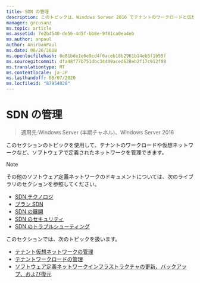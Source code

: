 ```yaml
---
title: SDN の管理
description: このトピックは、Windows Server 2016 でテナントのワークロードと仮想ネットワークを管理する方法について、ソフトウェアで定義されたネットワークガイドに含まれています。
manager: grcusanz
ms.topic: article
ms.assetid: 7e2b4540-de56-4d5f-bb8e-9f81ca0ea4eb
ms.author: anpaul
author: AnirbanPaul
ms.date: 08/26/2018
ms.openlocfilehash: 0e81bde1e6e9cd4f6aceb18b2961b14eb5f1b55f
ms.sourcegitcommit: dfa48f77b751dbc34409aced628eb2f17c912f08
ms.translationtype: MT
ms.contentlocale: ja-JP
ms.lasthandoff: 08/07/2020
ms.locfileid: "87954028"
---
```

# <a name="manage-sdn"></a>SDN の管理

>適用先:Windows Server (半期チャネル)、Windows Server 2016

このセクションのトピックを使用して、テナントのワークロードや仮想ネットワークなど、ソフトウェアで定義されたネットワークを管理できます。

>[!NOTE]
>その他のソフトウェア定義ネットワークのドキュメントについては、次のライブラリのセクションを参照してください。
>- [SDN テクノロジ](../technologies/Software-Defined-Networking-Technologies.md)
>- [プラン SDN](../plan/plan-a-software-defined-network-infrastructure.md)
>- [SDN の展開](../deploy/Deploy-Software-Defined-Networking.md)
>- [SDN のセキュリティ](../security/sdn-security-top.md)
>- [SDN のトラブルシューティング](../troubleshoot/Troubleshoot-Software-Defined-Networking.md)

このセクションでは、次のトピックを扱います。

- [テナント仮想ネットワークの管理](Manage-Tenant-Virtual-Networks.md)
- [テナントワークロードの管理](Manage-Tenant-Workloads.md)
- [ソフトウェア定義ネットワークインフラストラクチャの更新、バックアップ、および復元](Update-Backup-Restore.md)

